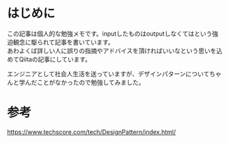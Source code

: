 # はじめに
この記事は個人的な勉強メモです。inputしたものはoutputしなくてはという強迫観念に駆られて記事を書いています。  
あわよくば詳しい人に誤りの指摘やアドバイスを頂ければいいなという思いを込めてQiitaの記事にしています。

エンジニアとして社会人生活を送っていますが、デザインパターンについてちゃんと学んだことがなかったので勉強してみました。

# 参考
https://www.techscore.com/tech/DesignPattern/index.html/
